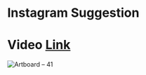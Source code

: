 # Instagram Suggestion

# Video [Link](https://youtu.be/vekQUxkliBI)

![Artboard – 41](https://user-images.githubusercontent.com/42198187/108954194-724ec600-7692-11eb-8cee-facdbd3cfac7.png)
